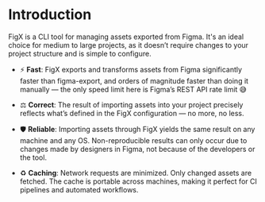 # Introduction

FigX is a CLI tool for managing assets exported from Figma. It's an ideal choice for medium to large projects, as it doesn’t require changes to your project structure and is simple to configure.

- ⚡ **Fast**: FigX exports and transforms assets from Figma significantly faster than figma-export, and orders of magnitude faster than doing it manually — the only speed limit here is Figma’s REST API rate limit 😅

- ⚖️ **Correct**: The result of importing assets into your project precisely reflects what’s defined in the FigX configuration — no more, no less.

- 🛡️ **Reliable**: Importing assets through FigX yields the same result on any machine and any OS. Non-reproducible results can only occur due to changes made by designers in Figma, not because of the developers or the tool.

- ♻️ **Caching**: Network requests are minimized. Only changed assets are fetched. The cache is portable across machines, making it perfect for CI pipelines and automated workflows.
